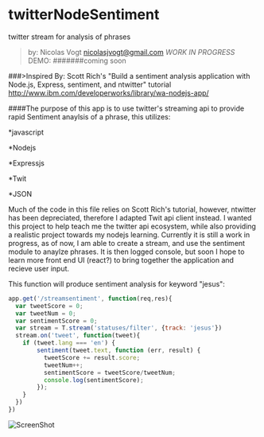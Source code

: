 # twitterNodeSentiment
twitter stream for analysis of phrases
  >by: Nicolas Vogt 
  >nicolasjvogt@gmail.com
*WORK IN PROGRESS*
DEMO: 
#######coming soon

###>Inspired By:
Scott Rich's "Build a sentiment analysis application with Node.js, Express, sentiment, and ntwitter" tutorial
http://www.ibm.com/developerworks/library/wa-nodejs-app/


####The purpose of this app is to use twitter's streaming api to provide rapid Sentiment anaylsis of a phrase,  this utilizes: 

   *javascript
   
   *Nodejs
   
   *Expressjs
   
   *Twit
   
   *JSON

Much of the code in this file relies on Scott Rich's tutorial, however, ntwitter has been depreciated, therefore I adapted Twit api client instead.
I wanted this project to help teach me the twitter api ecosystem, while also providing a realistic project towards my nodejs learning. 
Currently it is still a work in progress, as of now, I am able to create a stream, and use the sentiment module to anaylze phrases. It is then logged 
console, but soon I hope to learn more front end UI (react?) to bring together the application and recieve user input. 

This function will produce sentiment analysis for keyword "jesus":
```javascript
app.get('/streamsentiment', function(req,res){
  var tweetScore = 0;
  var tweetNum = 0;
  var sentimentScore = 0;
  var stream = T.stream('statuses/filter', {track: 'jesus'})
  stream.on('tweet', function(tweet){
    if (tweet.lang === 'en') {
        sentiment(tweet.text, function (err, result) {
          tweetScore += result.score;
          tweetNum++;
          sentimentScore = tweetScore/tweetNum;
          console.log(sentimentScore);
        });
    }
  })
})
```
![ScreenShot](https://cloud.githubusercontent.com/assets/11411686/18228071/6c07f4c0-71f0-11e6-8e75-655863aa9b53.png)
